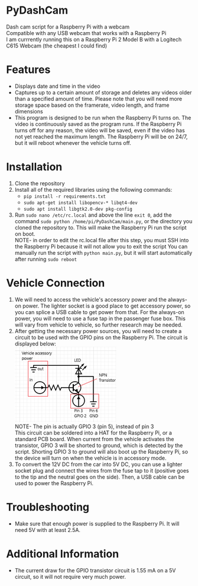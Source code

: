 # PyDashCam
Dash cam script for a Raspberry Pi with a webcam <br/>
Compatible with any USB webcam that works with a Raspberry Pi <br/>
I am currrently running this on a Raspberry Pi 2 Model B with a Logitech C615 Webcam (the cheapest I could find)

# Features
- Displays date and time in the video
- Captures up to a certain amount of storage and deletes any videos older than a specified amount of time. Please note that you will need more storage space based on the framerate, video length, and frame dimensions
- This program is designed to be run when the Raspberry Pi turns on. The video is continuously saved as the program runs. If the Raspberry Pi turns off for any reason, the video will be saved, even if the video has not yet reached the maximum length. The Raspberry Pi will be on 24/7, but it will reboot whenever the vehicle turns off.

# Installation
1. Clone the repository
2. Install all of the required libraries using the following commands: 
    - `pip install -r requirements.txt`
    - `sudo apt-get install libopencv-* libqt4-dev`
    - `sudo apt install libgtk2.0-dev pkg-config`
3. Run `sudo nano /etc/rc.local` and above the line `exit 0`, add the command `sudo python /home/pi/PyDashCam/main.py`, or the directory you cloned the repository to. This will make the Raspberry Pi run the script on boot. <br>
NOTE- in order to edit the rc.local file after this step, you must SSH into the Raspberry Pi because it will not allow you to exit the script
You can manually run the script with `python main.py`, but it will start automatically after running `sudo reboot`

# Vehicle Connection
1. We will need to access the vehicle's accessory power and the always-on power. The lighter socket is a good place to get accessory power, so you can splice a USB cable to get power from that. For the always-on power, you will need to use a fuse tap in the passenger fuse box. This will vary from vehicle to vehicle, so further research may be needed.
2. After getting the necessary power sources, you will need to create a circuit to be used with the GPIO pins on the Raspberry Pi. The circuit is displayed below:<br/>
  ![circuit](circuit.png)<br/>
  NOTE- The pin is actually GPIO 3 (pin 5), instead of pin 3<br/>
  This circuit can be soldered into a HAT for the Raspberry Pi, or a standard PCB board. When current from the vehicle activates the transistor, GPIO 3 will be shorted to ground, which is detected by the script. Shorting GPIO 3 to ground will also boot up the Raspberry Pi, so the device will turn on when the vehicle is in accessory mode.
3. To convert the 12V DC from the car into 5V DC, you can use a lighter socket plug and connect the wires from the fuse tap to it (positive goes to the tip and the neutral goes on the side). Then, a USB cable can be used to power the Raspberry Pi.

# Troubleshooting
- Make sure that enough power is supplied to the Raspberry Pi. It will need 5V with at least 2.5A.

# Additional Information
- The current draw for the GPIO transistor circuit is 1.55 mA on a 5V circuit, so it will not require very much power.

